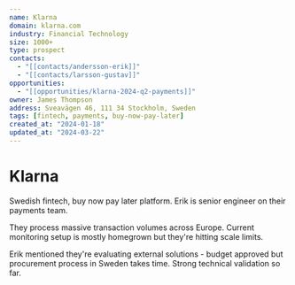 ```yaml
---
name: Klarna
domain: klarna.com
industry: Financial Technology
size: 1000+
type: prospect
contacts:
  - "[[contacts/andersson-erik]]"
  - "[[contacts/larsson-gustav]]"
opportunities:
  - "[[opportunities/klarna-2024-q2-payments]]"
owner: James Thompson
address: Sveavägen 46, 111 34 Stockholm, Sweden
tags: [fintech, payments, buy-now-pay-later]
created_at: "2024-01-18"
updated_at: "2024-03-22"
---
```


# Klarna

Swedish fintech, buy now pay later platform. Erik is senior engineer on their payments team.

They process massive transaction volumes across Europe. Current monitoring setup is mostly homegrown but they're hitting scale limits. 

Erik mentioned they're evaluating external solutions - budget approved but procurement process in Sweden takes time. Strong technical validation so far.